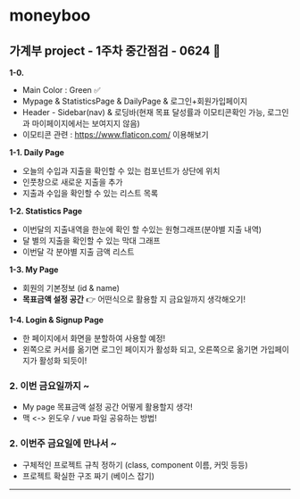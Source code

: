 # moneyboo

## 가계부 project - 1주차 중간점검  - 0624 🎈

<p><strong>1-0.</strong></p>
<ul>
<li>Main Color : Green ✅</li>
<li>Mypage &amp; StatisticsPage &amp; DailyPage &amp; 로그인+회원가입페이지</li>
<li>Header - Sidebar(nav) &amp; 로딩바(현재 목표 달성률과 이모티콘확인 가능, 로그인과 마이페이지에서는 보여지지 않음)</li>
<li>이모티콘 관련 : <a href="https://www.flaticon.com/">https://www.flaticon.com/</a> 이용해보기</li>
</ul>
<p><strong>1-1. Daily Page</strong></p>
<ul>
<li>오늘의 수입과 지출을 확인할 수 있는 컴포넌트가 상단에 위치</li>
<li>인풋창으로 새로운 지출을 추가</li>
<li>지출과 수입을 확인할 수 있는 리스트 목록</li>
</ul>
<p><strong>1-2. Statistics Page</strong></p>
<ul>
<li>이번달의 지출내역을 한눈에 확인 할 수있는 원형그래프(분야별 지출 내역)</li>
<li>달 별의 지출을 확인할 수 있는 막대 그래프</li>
<li>이번달 각 분야별 지출 금액 리스트</li>
</ul>
<p><strong>1-3. My Page</strong></p>
<ul>
<li>회원의 기본정보 (id &amp; name)</li>
<li><strong>목표금액 설정 공간</strong>  👉 어떤식으로 활용할 지 금요일까지 생각해오기!</li>
</ul>
<p><strong>1-4. Login &amp; Signup Page</strong></p>
<ul>
<li>한 페이지에서 화면을 분할하여 사용할 예정!</li>
<li>왼쪽으로 커서를 옮기면 로그인 페이지가 활성화 되고, 오른쪽으로 옮기면 가입페이지가 활성화 되듯이!</li>
</ul>
<h3 id="이번-금요일까지-">2. 이번 금요일까지 ~</h3>
<ul>
<li>My page 목표금액 설정 공간 어떻게 활용할지 생각!</li>
<li>맥 &lt;-&gt; 윈도우 / vue 파일 공유하는 방법!</li>
</ul>
<h3 id="이번주-금요일에-만나서-">2. 이번주 금요일에 만나서 ~</h3>
<ul>
<li>구체적인 프로젝트 규칙 정하기 (class, component 이름, 커밋 등등)</li>
<li>프로젝트 확실한 구조 짜기 (베이스 잡기)</li>
</ul>

<hr>

